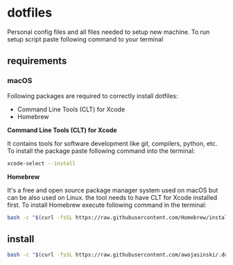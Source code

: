# dotfiles
Personal config files and all files needed to setup new machine.
To run setup script paste following command to your terminal

## requirements

### macOS

Following packages are required to correctly install dotfiles:
- Command Line Tools (CLT) for Xcode
- Homebrew

**Command Line Tools (CLT) for Xcode**

It contains tools for software development like git, compilers, python, etc. To install the package
paste following command into the terminal:

```bash
xcode-select --install
```

**Homebrew**

It's a free and open source package manager system used on macOS but can be also used on Linux.
the tool needs to have CLT for Xcode installed first. To install Homebrew execute following command
in the terminal:

```bash
bash -c "$(curl -fsSL https://raw.githubusercontent.com/Homebrew/install/HEAD/install.sh)"
```

## install

```bash
bash -c "$(curl -fsSL https://raw.githubusercontent.com/awojasinski/.dotfiles/HEAD/bin/dotfiles)"
```
